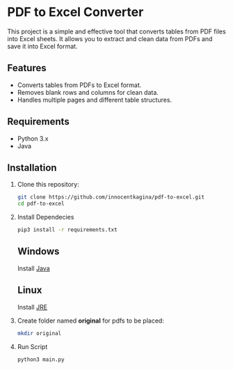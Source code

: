 # PDF to Excel Converter

This project is a simple and effective tool that converts tables from PDF files into Excel sheets. It allows you to extract and clean data from PDFs and save it into Excel format.

## Features

- Converts tables from PDFs to Excel format.
- Removes blank rows and columns for clean data.
- Handles multiple pages and different table structures.

## Requirements

- Python 3.x
- Java


## Installation

1. Clone this repository:
   ```bash
   git clone https://github.com/innocentkagina/pdf-to-excel.git
   cd pdf-to-excel
   ```
2. Install Dependecies
   ```bash
   pip3 install -r requirements.txt
   ```
   ## Windows
    
   Install [Java](https://www.java.com/en/download/)
   
    ## Linux
    
   Install [JRE](https://www.digitalocean.com/community/tutorials/how-to-install-java-with-apt-on-ubuntu-22-04)
   
   
3. Create folder named **original** for pdfs to be placed:
   ```bash
   mkdir original
   ```
   
5. Run Script
   ```bash
   python3 main.py
   ```
